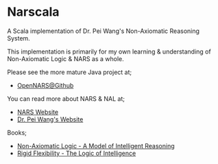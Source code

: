 # Narscala

A Scala implementation of Dr. Pei Wang's Non-Axiomatic Reasoning System.

This implementation is primarily for my own learning & understanding of Non-Axiomatic Logic & NARS as a whole.

Please see the more mature Java project at;
- [OpenNARS@Github](https://github.com/opennars/opennars)

You can read more about NARS & NAL at;
 - [NARS Website](https://sites.google.com/site/narswang/)
 - [Dr. Pei Wang's Website](http://www.cis.temple.edu/~pwang/)
 
Books;
 - [Non-Axiomatic Logic - A Model of Intelligent Reasoning](http://www.worldscientific.com/worldscibooks/10.1142/8665)
 - [Rigid Flexibility - The Logic of Intelligence](http://www.springer.com/computer/ai/book/978-1-4020-5044-2)